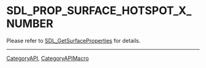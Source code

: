 # SDL_PROP_SURFACE_HOTSPOT_X_NUMBER

Please refer to [SDL_GetSurfaceProperties](SDL_GetSurfaceProperties) for details.

----
[CategoryAPI](CategoryAPI), [CategoryAPIMacro](CategoryAPIMacro)

